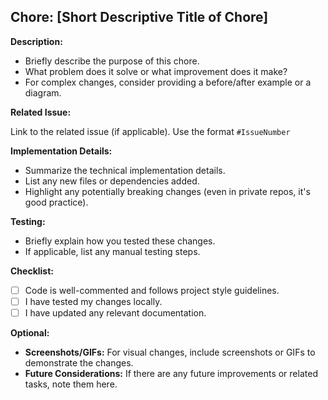 ## Chore: [Short Descriptive Title of Chore]

**Description:**

* Briefly describe the purpose of this chore. 
* What problem does it solve or what improvement does it make?
* For complex changes, consider providing a before/after example or a diagram.

**Related Issue:**

 Link to the related issue (if applicable). Use the format `#IssueNumber`

**Implementation Details:**

* Summarize the technical implementation details.
* List any new files or dependencies added.
* Highlight any potentially breaking changes (even in private repos, it's good practice).

**Testing:**

* Briefly explain how you tested these changes. 
* If applicable, list any manual testing steps.


**Checklist:**

* [ ] Code is well-commented and follows project style guidelines.
* [ ] I have tested my changes locally.
* [ ] I have updated any relevant documentation.

**Optional:**

* **Screenshots/GIFs:** For visual changes, include screenshots or GIFs to demonstrate the changes.
* **Future Considerations:** If there are any future improvements or related tasks, note them here. 

